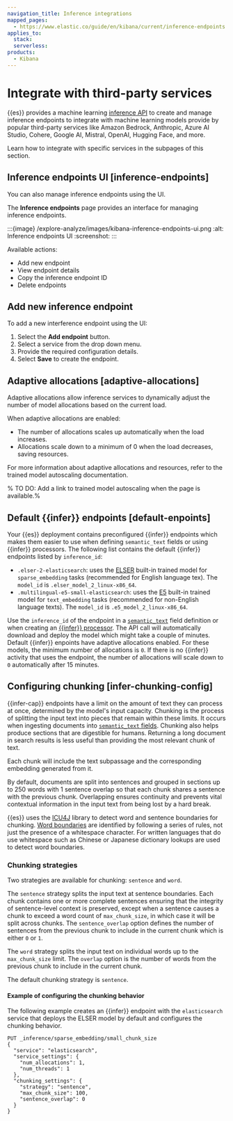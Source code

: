 ```yaml
---
navigation_title: Inference integrations
mapped_pages:
  - https://www.elastic.co/guide/en/kibana/current/inference-endpoints.html
applies_to:
  stack:
  serverless:
products:
  - Kibana
---
```


# Integrate with third-party services

{{es}} provides a machine learning [inference API](https://www.elastic.co/docs/api/doc/elasticsearch/v8/operation/operation-inference-get-1) to create and manage inference endpoints to integrate with machine learning models provide by popular third-party services like Amazon Bedrock, Anthropic, Azure AI Studio, Cohere, Google AI, Mistral, OpenAI, Hugging Face, and more.

Learn how to integrate with specific services in the subpages of this section.

## Inference endpoints UI [inference-endpoints]

You can also manage inference endpoints using the UI.

The **Inference endpoints** page provides an interface for managing inference endpoints.

:::{image} /explore-analyze/images/kibana-inference-endpoints-ui.png
:alt: Inference endpoints UI
:screenshot:
:::

Available actions:

* Add new endpoint
* View endpoint details
* Copy the inference endpoint ID
* Delete endpoints

## Add new inference endpoint

To add a new interference endpoint using the UI:

1. Select the **Add endpoint** button.
1. Select a service from the drop down menu.
1. Provide the required configuration details.
1. Select **Save** to create the endpoint.

## Adaptive allocations [adaptive-allocations]

Adaptive allocations allow inference services to dynamically adjust the number of model allocations based on the current load.

When adaptive allocations are enabled:

* The number of allocations scales up automatically when the load increases.
* Allocations scale down to a minimum of 0 when the load decreases, saving resources.

For more information about adaptive allocations and resources, refer to the trained model autoscaling documentation.

% TO DO: Add a link to trained model autoscaling when the page is available.%

## Default {{infer}} endpoints [default-enpoints]

Your {{es}} deployment contains preconfigured {{infer}} endpoints which makes them easier to use when defining `semantic_text` fields or using {{infer}} processors. The following list contains the default {{infer}} endpoints listed by `inference_id`:

* `.elser-2-elasticsearch`: uses the [ELSER](../../explore-analyze/machine-learning/nlp/ml-nlp-elser.md) built-in trained model for `sparse_embedding` tasks (recommended for English language tex). The `model_id` is `.elser_model_2_linux-x86_64`.
* `.multilingual-e5-small-elasticsearch`: uses the [E5](../../explore-analyze/machine-learning/nlp/ml-nlp-e5.md) built-in trained model for `text_embedding` tasks (recommended for non-English language texts). The `model_id` is `.e5_model_2_linux-x86_64`.

Use the `inference_id` of the endpoint in a [`semantic_text`](elasticsearch://reference/elasticsearch/mapping-reference/semantic-text.md) field definition or when creating an [{{infer}} processor](elasticsearch://reference/enrich-processor/inference-processor.md). The API call will automatically download and deploy the model which might take a couple of minutes. Default {{infer}} enpoints have adaptive allocations enabled. For these models, the minimum number of allocations is `0`. If there is no {{infer}} activity that uses the endpoint, the number of allocations will scale down to `0` automatically after 15 minutes.

## Configuring chunking [infer-chunking-config]

{{infer-cap}} endpoints have a limit on the amount of text they can process at once, determined by the model's input capacity. Chunking is the process of splitting the input text into pieces that remain within these limits.
It occurs when ingesting documents into [`semantic_text` fields](elasticsearch://reference/elasticsearch/mapping-reference/semantic-text.md). Chunking also helps produce sections that are digestible for humans. Returning a long document in search results is less useful than providing the most relevant chunk of text.

Each chunk will include the text subpassage and the corresponding embedding generated from it.

By default, documents are split into sentences and grouped in sections up to 250 words with 1 sentence overlap so that each chunk shares a sentence with the previous chunk. Overlapping ensures continuity and prevents vital contextual information in the input text from being lost by a hard break.

{{es}} uses the [ICU4J](https://unicode-org.github.io/icu-docs/) library to detect word and sentence boundaries for chunking. [Word boundaries](https://unicode-org.github.io/icu/userguide/boundaryanalysis/#word-boundary) are identified by following a series of rules, not just the presence of a whitespace character. For written languages that do use whitespace such as Chinese or Japanese dictionary lookups are used to detect word boundaries.

### Chunking strategies

Two strategies are available for chunking: `sentence` and `word`.

The `sentence` strategy splits the input text at sentence boundaries. Each chunk contains one or more complete sentences ensuring that the integrity of sentence-level context is preserved, except when a sentence causes a chunk to exceed a word count of `max_chunk_size`, in which case it will be split across chunks. The `sentence_overlap` option defines the number of sentences from the previous chunk to include in the current chunk which is either `0` or `1`.

The `word` strategy splits the input text on individual words up to the `max_chunk_size` limit. The `overlap` option is the number of words from the previous chunk to include in the current chunk.

The default chunking strategy is `sentence`.

#### Example of configuring the chunking behavior

The following example creates an {{infer}} endpoint with the `elasticsearch` service that deploys the ELSER model by default and configures the chunking behavior.

```console
PUT _inference/sparse_embedding/small_chunk_size
{
  "service": "elasticsearch",
  "service_settings": {
    "num_allocations": 1,
    "num_threads": 1
  },
  "chunking_settings": {
    "strategy": "sentence",
    "max_chunk_size": 100,
    "sentence_overlap": 0
  }
}
```

